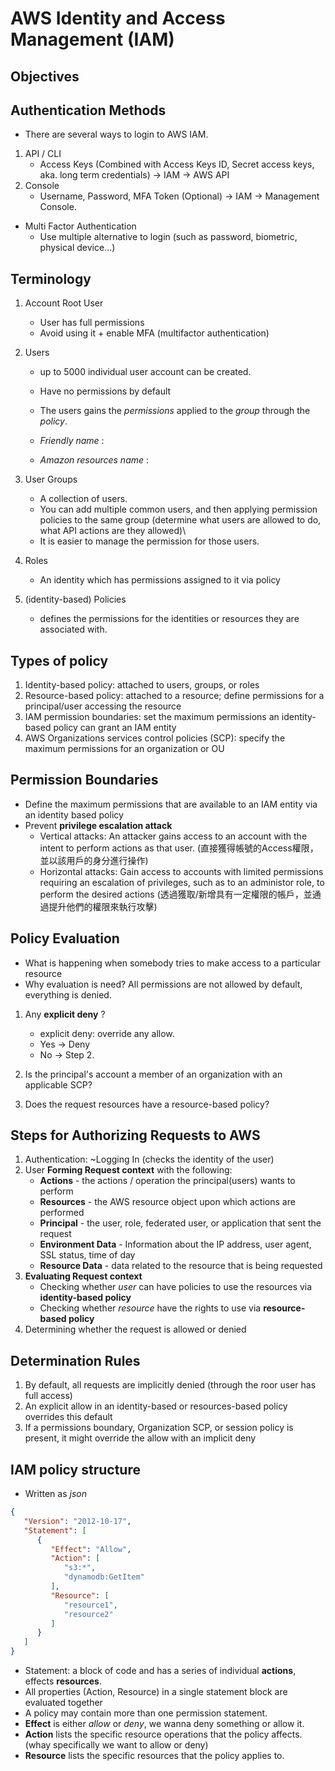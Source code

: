 # AWS Identity and Access Management (IAM)

## Objectives



## Authentication Methods
* There are several ways to login to AWS IAM.
1. API / CLI
   * Access Keys (Combined with Access Keys ID, Secret access keys, aka. long term credentials) -> IAM -> AWS API
2. Console
   * Username, Password, MFA Token (Optional) -> IAM -> Management Console.
* Multi Factor Authentication
  * Use multiple alternative to login (such as password, biometric, physical device...)

## Terminology
1. Account Root User
   * User has full permissions
   * Avoid using it + enable MFA (multifactor authentication)
2. Users
   * up to 5000 individual user account can be created.
   * Have no permissions by default

   * The users gains the *permissions* applied to the *group* through the *policy*.
   * *Friendly name* : 
   * *Amazon resources name* : 

3. User Groups
   * A collection of users.
   * You can add multiple common users, and then applying permission policies to the same group (determine what users are allowed to do, what API actions are they allowed)\
   * It is easier to manage the permission for those users.
4. Roles
   * An identity which has permissions assigned to it via policy
5. (identity-based) Policies
   * defines the permissions for the identities or resources they are associated with.

## Types of policy
1. Identity-based policy: attached to users, groups, or roles
2. Resource-based policy: attached to a resource; define permissions for a principal/user accessing the resource
3. IAM permission boundaries: set the maximum permissions an identity-based policy can grant an IAM entity
4. AWS Organizations services control policies (SCP): specify the maximum permissions for an organization or OU

## Permission Boundaries
* Define the maximum permissions that are available to an IAM entity via an identity based policy
* Prevent **privilege escalation attack**
  * Vertical attacks: An attacker gains access to an account with the intent to perform actions as that user. (直接獲得帳號的Access權限，並以該用戶的身分進行操作)
  * Horizontal attacks: Gain access to accounts with limited permissions requiring an escalation of privileges, such as to an administor role, to perform the desired actions (透過獲取/新增具有一定權限的帳戶，並通過提升他們的權限來執行攻擊)

## Policy Evaluation
* What is happening when somebody tries to make access to a particular resource
* Why evaluation is need? All permissions are not allowed by default, everything is denied.
1. Any **explicit deny** ?
   * explicit deny: override any allow.
   * Yes -> Deny
   * No -> Step 2.
2. Is the principal's account a member of an organization with an applicable SCP?

3. Does the request resources have a resource-based policy?


## Steps for Authorizing Requests to AWS
1. Authentication: ~Logging In (checks the identity of the user)
2. User **Forming Request context** with the following:
   * **Actions** - the actions / operation the principal(users) wants to perform
   * **Resources** - the AWS resource object upon which actions are performed
   * **Principal** - the user, role, federated user, or application that sent the request
   * **Environment Data** - Information about the IP address, user agent, SSL status, time of day
   * **Resource Data** - data related to the resource that is being requested
3. **Evaluating Request context**
   * Checking whether *user* can have policies to use the resources via **identity-based policy**
   * Checking whether *resource* have the rights to use via **resource-based policy**
4. Determining whether the request is allowed or denied

## Determination Rules
1. By default, all requests are implicitly denied (through the roor user has full access)
2. An explicit allow in an identity-based or resources-based policy overrides this default
3. If a permissions boundary, Organization SCP, or session policy is present, it might override the allow with an implicit deny

## IAM policy structure
* Written as *json*
```json
{
   "Version": "2012-10-17",
   "Statement": [
      {
         "Effect": "Allow",
         "Action": [
            "s3:*",
            "dynamodb:GetItem"
         ],
         "Resource": [
            "resource1",
            "resource2"
         ]
      }
   ]
}
```
* Statement: a block of code and has a series of individual **actions**, effects **resources**.
* All properties (Action, Resource) in a single statement block are evaluated together
* A policy may contain more than one permission statement.
* **Effect** is either *allow* or *deny*, we wanna deny something or allow it.
* **Action** lists the specific resource operations that the policy affects. (whay specifically we want to allow or deny)
* **Resource** lists the specific resources that the policy applies to.